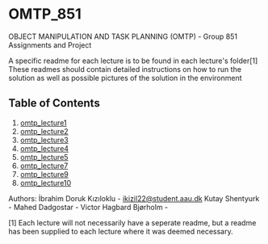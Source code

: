 # OMTP_851
OBJECT MANIPULATION AND TASK PLANNING  (OMTP)  - Group 851 Assignments and Project

A specific readme for each lecture is to be found in each lecture's folder[1]
These readmes should contain detailed instructions on how to run the solution as well as possible pictures of the solution in the environment


## Table of Contents 

1. [omtp_lecture1](omtp_lecture1/omtp_support/Readme.md)
2. [omtp_lecture2](omtp_lecture2/Readme.md)
3. [omtp_lecture3](omtp_lecture3/Readme.md)
4. [omtp_lecture4](omtp_lecture4/Readme.md)
5. [omtp_lecture5](omtp_lecture5/Readme.md)
7. [omtp_lecture7](omtp_lecture7/Readme.md)
9. [omtp_lecture9](omtp_lecture9/Readme.md)
10. [omtp_lecture10](omtp_lecture10/Readme.md)


Authors: İbrahim Doruk Kızıloklu - ikizil22@student.aau.dk
         Kutay Shentyurk -
  	      Mahed Dadgostar -
  	      Victor Hagbard Bjørholm -
         
         
[1] Each lecture will not necessarily have a seperate readme, but a readme has been supplied to each lecture where it was deemed necessary.
